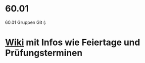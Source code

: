 # 60.01
60.01 Gruppen Git (:


# [Wiki](https://github.com/Rohten-WBS/60.01/wiki) mit Infos wie Feiertage und Prüfungsterminen
